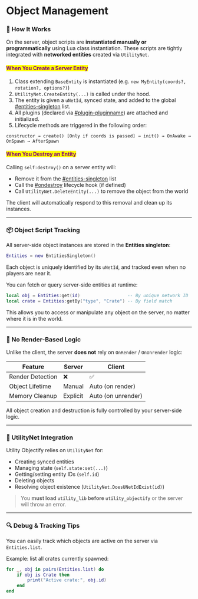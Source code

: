 # Object Management

### 🧠 How It Works

On the server, object scripts are **instantiated manually or programmatically** using Lua class instantiation. These scripts are tightly integrated with **networked entities** created via `UtilityNet`.

#### <mark style="color:purple;">When You Create a Server Entity</mark>

1. Class extending `BaseEntity` is instantiated (e.g. `new MyEntity(coords?, rotation?, options?)`)
2. `UtilityNet.CreateEntity(...)` is called under the hood.
3. The entity is given a `uNetId`, synced state, and added to the global [#entities-singleton](framework.md#entities-singleton "mention") list.
4. All plugins (declared via [#plugin-pluginname](../shared/decorators.md#plugin-pluginname "mention")) are attached and initialized.
5. Lifecycle methods are triggered in the following order:

```
constructor → create() [Only if coords is passed] → init() → OnAwake → OnSpawn → AfterSpawn
```

#### <mark style="color:purple;">When You Destroy an Entity</mark>

Calling `self:destroy()` on a server entity will:

* Remove it from the [#entities-singleton](framework.md#entities-singleton "mention") list
* Call the [#ondestroy](../shared/hooks.md#ondestroy "mention") lifecycle hook (if defined)
* Call `UtilityNet.DeleteEntity(...)` to remove the object from the world

The client will automatically respond to this removal and clean up its instances.

***

### 📦 Object Script Tracking

All server-side object instances are stored in the **Entities singleton**:

```lua
Entities = new EntitiesSingleton()
```

Each object is uniquely identified by its `uNetId`, and tracked even when no players are near it.

You can fetch or query server-side entities at runtime:

```lua
local obj = Entities:get(id)                  -- By unique network ID
local crate = Entities:getBy("type", "Crate") -- By field match
```

This allows you to access or manipulate any object on the server, no matter where it is in the world.

***

### 🔁 No Render-Based Logic

Unlike the client, the server **does not** rely on `OnRender` / `OnUnrender` logic:

| Feature          | Server   | Client             |
| ---------------- | -------- | ------------------ |
| Render Detection | ❌        | ✅                  |
| Object Lifetime  | Manual   | Auto (on render)   |
| Memory Cleanup   | Explicit | Auto (on unrender) |

All object creation and destruction is fully controlled by your server-side logic.

***

### 🧰 UtilityNet Integration

Utility Objectify relies on `UtilityNet` for:

* Creating synced entities
* Managing state (`self.state:set(...)`)
* Getting/setting entity IDs (`self.id`)
* Deleting objects
* Resolving object existence (`UtilityNet.DoesUNetIdExist(id)`)

> You **must load `utility_lib` before `utility_objectify`** or the server will throw an error.

***

### 🔍 Debug & Tracking Tips

You can easily track which objects are active on the server via `Entities.list`.

Example: list all crates currently spawned:

```lua
for _, obj in pairs(Entities.list) do
    if obj is Crate then
        print("Active crate:", obj.id)
    end
end
```
